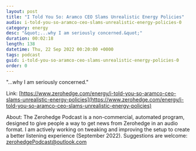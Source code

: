 ```yaml
---
layout: post
title: "I Told You So: Aramco CEO Slams Unrealistic Energy Policies"
audio: i-told-you-so-aramco-ceo-slams-unrealistic-energy-policies-0
category: energy
desc: "&quot;...why I am seriously concerned.&quot;"
duration: 00:02:18
length: 138
datetime: Thu, 22 Sep 2022 00:20:00 +0000
tags: podcast
guid: i-told-you-so-aramco-ceo-slams-unrealistic-energy-policies-0
order: 0
---
```

&quot;...why I am seriously concerned.&quot;

Link: [https://www.zerohedge.com/energy/i-told-you-so-aramco-ceo-slams-unrealistic-energy-policies](https://www.zerohedge.com/energy/i-told-you-so-aramco-ceo-slams-unrealistic-energy-policies)

About: The Zerohedge Podcast is a non-commercial, automated program, designed to give people a way to get news from Zerohedge in an audio format.  I am actively working on tweaking and improving the setup to create a better listening experience (September 2022).  Suggestions are welcome: [zerohedgePodcast@outlook.com](mailto:zerohedgePodcast@outlook.com)